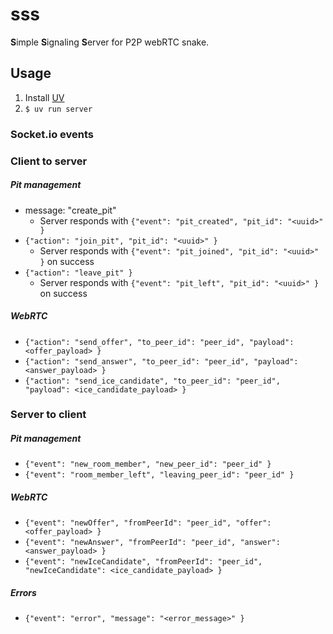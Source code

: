 # sss

**S**imple **S**ignaling **S**erver for P2P webRTC snake.

## Usage

1. Install [UV](https://docs.astral.sh/uv/)
2. `$ uv run server`

### Socket.io events

### Client to server

##### Pit management

- message: "create_pit"
    - Server responds with `{"event": "pit_created", "pit_id": "<uuid>" }`
- `{"action": "join_pit", "pit_id": "<uuid>" }`
    - Server responds with `{"event": "pit_joined", "pit_id": "<uuid>" }` on success
- `{"action": "leave_pit" }`
    - Server responds with `{"event": "pit_left", "pit_id": "<uuid>" }` on success

##### WebRTC

- `{"action": "send_offer", "to_peer_id": "peer_id", "payload": <offer_payload> }`
- `{"action": "send_answer", "to_peer_id": "peer_id", "payload": <answer_payload> }`
- `{"action": "send_ice_candidate", "to_peer_id": "peer_id", "payload": <ice_candidate_payload> }`

### Server to client

##### Pit management
- `{"event": "new_room_member", "new_peer_id": "peer_id" }`
- `{"event": "room_member_left", "leaving_peer_id": "peer_id" }`

##### WebRTC

- `{"event": "newOffer", "fromPeerId": "peer_id", "offer": <offer_payload> }`
- `{"event": "newAnswer", "fromPeerId": "peer_id", "answer": <answer_payload> }`
- `{"event": "newIceCandidate", "fromPeerId": "peer_id", "newIceCandidate": <ice_candidate_payload> }`

##### Errors
- `{"event": "error", "message": "<error_message>" }` 